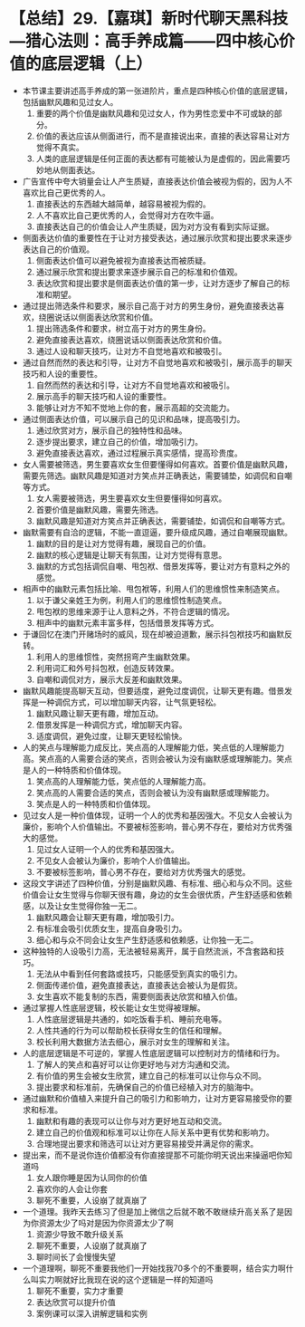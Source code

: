 # 【总结】29.【嘉琪】新时代聊天黑科技—猎心法则：高手养成篇——四中核心价值的底层逻辑（上）

-   本节课主要讲述高手养成的第一张进阶片，重点是四种核心价值的底层逻辑，包括幽默风趣和见过女人。
    1.  重要的两个价值是幽默风趣和见过女人，作为男性恋爱中不可或缺的部分。
    2.  价值的表达应该从侧面进行，而不是直接说出来，直接的表达容易让对方觉得不真实。
    3.  人类的底层逻辑是任何正面的表达都有可能被认为是虚假的，因此需要巧妙地从侧面表达。
-   广告宣传中夸大销量会让人产生质疑，直接表达价值会被视为假的，因为人不喜欢比自己更优秀的人。
    1.  直接表达的东西越大越简单，越容易被视为假的。
    2.  人不喜欢比自己更优秀的人，会觉得对方在吹牛逼。
    3.  直接表达自己的价值会让人产生质疑，因为对方没有看到实际证据。
-   侧面表达价值的重要性在于让对方接受表达，通过展示欣赏和提出要求来逐步表达自己的价值观。
    1.  侧面表达价值可以避免被视为直接表达而被质疑。
    2.  通过展示欣赏和提出要求来逐步展示自己的标准和价值观。
    3.  表达欣赏和提出要求是侧面表达价值的第一步，让对方逐步了解自己的标准和期望。
-   通过提出筛选条件和要求，展示自己高于对方的男生身份，避免直接表达喜欢，绕圈说话以侧面表达欣赏和价值。
    1.  提出筛选条件和要求，树立高于对方的男生身份。
    2.  避免直接表达喜欢，绕圈说话以侧面表达欣赏和价值。
    3.  通过人设和聊天技巧，让对方不自觉地喜欢和被吸引。
-   通过自然而然的表达和引导，让对方不自觉地喜欢和被吸引，展示高手的聊天技巧和人设的重要性。
    1.  自然而然的表达和引导，让对方不自觉地喜欢和被吸引。
    2.  展示高手的聊天技巧和人设的重要性。
    3.  能够让对方不知不觉地上你的套，展示高超的交流能力。
-   通过侧面表达价值，可以展示自己的见识和品味，提高吸引力。
    1.  通过欣赏对方，展示自己的独特性和品味。
    2.  逐步提出要求，建立自己的价值，增加吸引力。
    3.  避免直接表达喜欢，通过过程展示真实感情，提高珍贵度。
-   女人需要被筛选，男生要喜欢女生但要懂得如何喜欢。首要价值是幽默风趣，需要先筛选。幽默风趣是知道对方笑点并正确表达，需要铺垫，如调侃和自嘲等方式。
    1.  女人需要被筛选，男生要喜欢女生但要懂得如何喜欢。
    2.  首要价值是幽默风趣，需要先筛选。
    3.  幽默风趣是知道对方笑点并正确表达，需要铺垫，如调侃和自嘲等方式。
-   幽默需要有自洽的逻辑，不能一直逗逼，要升级成风趣，通过自嘲展现幽默。
    1.  幽默的目的是让对方觉得有趣，展现自己的价值。
    2.  幽默的核心逻辑是让聊天有氛围，让对方觉得有意思。
    3.  幽默的方式包括调侃自嘲、甩包袱、借景发挥等，要让对方有意料之外的感觉。
-   相声中的幽默元素包括比喻、甩包袱等，利用人们的思维惯性来制造笑点。
    1.  以于谦父亲姓王为例，利用人们的思维惯性制造笑点。
    2.  甩包袱的思维来源于让人意料之外，不符合逻辑的情况。
    3.  相声中的幽默元素丰富多样，包括借景发挥等方式。
-   于谦回忆在澳门开赌场时的威风，现在却被迫道歉，展示抖包袱技巧和幽默反转。
    1.  利用人的思维惯性，突然拐弯产生幽默效果。
    2.  利用词汇和外号抖包袱，创造反转效果。
    3.  自嘲和调侃对方，展示大反差和幽默效果。
-   幽默风趣能提高聊天互动，但要适度，避免过度调侃，让聊天更有趣。借景发挥是一种调侃方式，可以增加聊天内容，让气氛更轻松。
    1.  幽默风趣让聊天更有趣，增加互动。
    2.  借景发挥是一种调侃方式，增加聊天内容。
    3.  适度调侃，避免过度，让聊天更轻松愉快。
-   人的笑点与理解能力成反比，笑点高的人理解能力低，笑点低的人理解能力高。笑点高的人需要合适的笑点，否则会被认为没有幽默感或理解能力。笑点是人的一种特质和价值体现。
    1.  笑点高的人理解能力低，笑点低的人理解能力高。
    2.  笑点高的人需要合适的笑点，否则会被认为没有幽默感或理解能力。
    3.  笑点是人的一种特质和价值体现。
-   见过女人是一种价值体现，证明一个人的优秀和基因强大。不见女人会被认为廉价，影响个人价值输出。不要被标签影响，普心男不存在，要给对方优秀强大的感觉。
    1.  见过女人证明一个人的优秀和基因强大。
    2.  不见女人会被认为廉价，影响个人价值输出。
    3.  不要被标签影响，普心男不存在，要给对方优秀强大的感觉。
-   这段文字讲述了四种价值，分别是幽默风趣、有标准、细心和与众不同。这些价值会让女生觉得与你聊天很有趣，身边的女生会很优质，产生舒适感和依赖感，以及让女生觉得你独一无二。
    1.  幽默风趣会让聊天更有趣，增加吸引力。
    2.  有标准会吸引优质女生，提高自身吸引力。
    3.  细心和与众不同会让女生产生舒适感和依赖感，让你独一无二。
-   这种独特的人设吸引力高，无法被轻易离开，属于自然流派，不含套路和技巧。
    1.  无法从中看到任何套路或技巧，只能感受到真实的吸引力。
    2.  侧面传递价值，避免直接表达，直接表达会被认为是假货。
    3.  女生喜欢不能复制的东西，需要侧面表达欣赏和植入价值。
-   通过掌握人性底层逻辑，校长能让女生觉得被理解。
    1.  人性底层逻辑是共通的，如吃饭看手机、睡前充电等。
    2.  人性共通的行为可以帮助校长获得女生的信任和理解。
    3.  校长利用大数据方法去细心，展示对女生的理解和关注。
-   人的底层逻辑是不可逆的，掌握人性底层逻辑可以控制对方的情绪和行为。
    1.  了解人的笑点和喜好可以让你更好地与对方沟通和交流。
    2.  有价值的男生会被女生欣赏，建立自己的标准可以让你与众不同。
    3.  提出要求和标准前，先确保自己的价值已经植入对方的脑海中。
-   通过幽默和价值植入来提升自己的吸引力和影响力，让对方更容易接受你的要求和标准。
    1.  幽默和有趣的表现可以让你与对方更好地互动和交流。
    2.  建立自己的价值观和标准可以让你在人际关系中更有优势和影响力。
    3.  合理地提出要求和筛选可以让对方更容易接受并满足你的需求。
-   提出来，而不是说你连价值都没有你直接提那不可能你明天说出来操逼吧你知道吗
    1.  女人跟你睡是因为认同你的价值
    2.  喜欢你的人会让你套
    3.  聊死不重要，人设崩了就真崩了
-   一个道理。我昨天去练习了但是加上微信之后就不敢不敢继续升高关系了是因为你资源太少了吗对是因为你资源太少了啊
    1.  资源少导致不敢升级关系
    2.  聊死不重要，人设崩了就真崩了
    3.  聊时间长了会慢慢失望
-   一个道理啊，聊死不重要我他们一开始找我70多个的不重要啊，结合实力啊什么叫实力啊就好比我现在说的这个逻辑是一样的知道吗
    1.  聊死不重要，实力才重要
    2.  表达欣赏可以提升价值
    3.  案例课可以深入讲解逻辑和实例